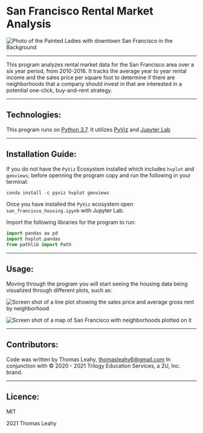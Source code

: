 # San Francisco Rental Market Analysis

![Photo of the Painted Ladies with downtown San Francisco in the Background](https://ei.marketwatch.com/Multimedia/2019/03/07/Photos/ZH/MW-HF311_sanfra_20190307211532_ZH.jpg?uuid=0d287a22-4148-11e9-b892-ac162d7bc1f7)

---
This program analyzes rental market data for the San Francisco area over a six year period, from 2010-2016. It tracks the average year to year rental income and the sales price per square foot to determine if there are neighborhoods that a company should invest in that are interested in a potential one-click, buy-and-rent strategy.


---
## Technologies:

This program runs on [Python 3.7](https://www.python.org/). It utilizes [PyViz](https://pyviz.org/) and [Jupyter Lab](https://jupyter.org/install)


---
## Installation Guide:
If you do not have the `PyViz` Ecosystem installed which includes `hvplot` and `geoviews`; before openning the program copy and run the following in your terminal:

```python
conda install -c pyviz hvplot geoviews
```

Once you have installed the `PyViz` ecosystem open `san_francisco_housing.ipynb` with Jupyter Lab.

Import the following libraries for the program to run:

```python
import pandas as pd
import hvplot.pandas
from pathlib import Path
```

---
## Usage:

Moving through the program you will start seeing the housing data being visualized through different plots, such as:

![Screen shot of a line plot showing the sales price and average gross rent by neighborhood](https://user-images.githubusercontent.com/89755088/140631825-0be33058-34ab-4f1b-9bec-70a7d5674e07.png)

![Screen shot of a map of San Francisco with neighborhoods plotted on it](https://user-images.githubusercontent.com/89755088/140631748-2d765fc0-9f59-414b-b0f9-4180e70ee5bb.png)

---
## Contributors:

Code was written by Thomas Leahy, thomasleahy6@gmail.com
In conjunction with © 2020 - 2021 Trilogy Education Services, a 2U, Inc. brand.

---
## Licence:

MIT

2021 Thomas Leahy